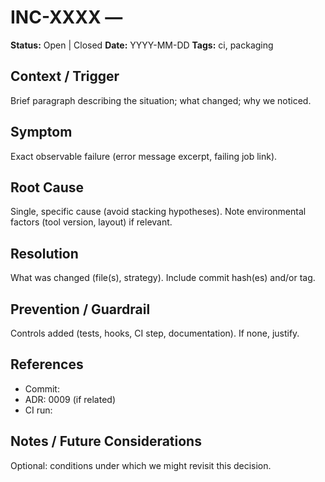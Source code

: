 # INC-XXXX — <Short Title>

**Status:** Open | Closed
**Date:** YYYY-MM-DD
**Tags:** ci, packaging

## Context / Trigger
Brief paragraph describing the situation; what changed; why we noticed.

## Symptom
Exact observable failure (error message excerpt, failing job link).

## Root Cause
Single, specific cause (avoid stacking hypotheses). Note environmental factors (tool version, layout) if relevant.

## Resolution
What was changed (file(s), strategy). Include commit hash(es) and/or tag.

## Prevention / Guardrail
Controls added (tests, hooks, CI step, documentation). If none, justify.

## References
- Commit: <hash>
- ADR: 0009 (if related)
- CI run: <URL>

## Notes / Future Considerations
Optional: conditions under which we might revisit this decision.
